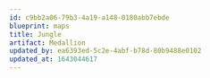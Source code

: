 ```yaml
---
id: c9bb2a06-79b3-4a19-a148-0180abb7ebde
blueprint: maps
title: Jungle
artifact: Medallion
updated_by: ea6393ed-5c2e-4abf-b78d-80b9488e0102
updated_at: 1643044617
---
```

